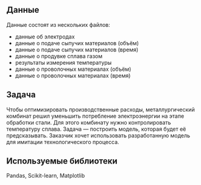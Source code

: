 ## Данные

Данные состоят из нескольких файлов:
- данные об электродах
- данные о подаче сыпучих материалов (объём)
- данные о подаче сыпучих материалов (время)
- данные о продувке сплава газом
- результаты измерения температуры
- данные о проволочных материалах (объём)
- данные о проволочных материалах (время)

## Задача

Чтобы оптимизировать производственные расходы, металлургический комбинат решил уменьшить потребление электроэнергии на этапе обработки стали. 
Для этого комбинату нужно контролировать температуру сплава.
Задача — построить модель, которая будет её предсказывать. 
Заказчик хочет использовать разработанную модель для имитации технологического процесса.

## Используемые библиотеки

Pandas, Scikit-learn, Matplotlib
